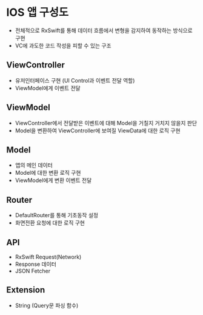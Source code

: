 # IOS 앱 구성도
- 전체적으로 RxSwift를 통해 데이터 흐름에서 변형을 감지하여 동작하는 방식으로 구현
- VC에 과도한 코드 작성을 피할 수 있는 구조

## ViewController
- 유저인터페이스 구현 (UI Control과 이벤트 전달 역할)
- ViewModel에게 이벤트 전달

## ViewModel
- ViewController에서 전달받은 이벤트에 대해 Model을 거칠지 거치지 않을지 판단
- Model을 변환하여 ViewController에 보여질 ViewData에 대한 로직 구현

## Model
- 앱의 메인 데이터
- Model에 대한 변환 로직 구현
- ViewModel에게 변환 이벤트 전달

## Router
- DefaultRouter를 통해 기초동작 설정
- 화면전환 요청에 대한 로직 구현

## API
- RxSwift Request(Network)
- Response 데이터
- JSON Fetcher

## Extension
- String (Query문 파싱 함수)



